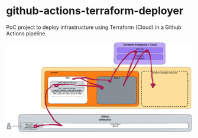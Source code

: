 # github-actions-terraform-deployer

PoC project to deploy infrastructure using Terraform (Cloud) in a Github Actions pipeline.

![Overview of PoC](README.d/images/overview.excalidraw.png)